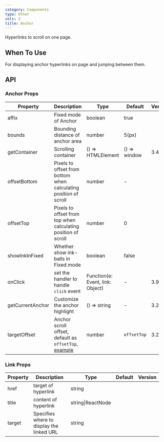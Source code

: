 ```yaml
---
category: Components
type: Other
cols: 2
title: Anchor
---
```


Hyperlinks to scroll on one page.

## When To Use

For displaying anchor hyperlinks on page and jumping between them.

## API

### Anchor Props

| Property | Description | Type | Default | Version |
| --- | --- | --- | --- | --- |
| affix | Fixed mode of Anchor | boolean | true |  |
| bounds | Bounding distance of anchor area | number | 5(px) |  |
| getContainer | Scrolling container | () => HTMLElement | () => window | 3.4.0 |
| offsetBottom | Pixels to offset from bottom when calculating position of scroll | number | - |  |
| offsetTop | Pixels to offset from top when calculating position of scroll | number | 0 |  |
| showInkInFixed | Whether show ink-balls in Fixed mode | boolean | false |  |
| onClick | set the handler to handle `click` event | Function(e: Event, link: Object) | - | 3.9.0 |
| getCurrentAnchor | Customize the anchor highlight | () => string | - | 3.22.0 |
| targetOffset | Anchor scroll offset, default as `offsetTop`, [example](#components-anchor-demo-targetOffset) | number | `offsetTop` | 3.22.0 |

### Link Props

| Property | Description                               | Type              | Default | Version |
| -------- | ----------------------------------------- | ----------------- | ------- | ------- |
| href     | target of hyperlink                       | string            |         |         |
| title    | content of hyperlink                      | string\|ReactNode |         |         |
| target   | Specifies where to display the linked URL | string            |         |         |
